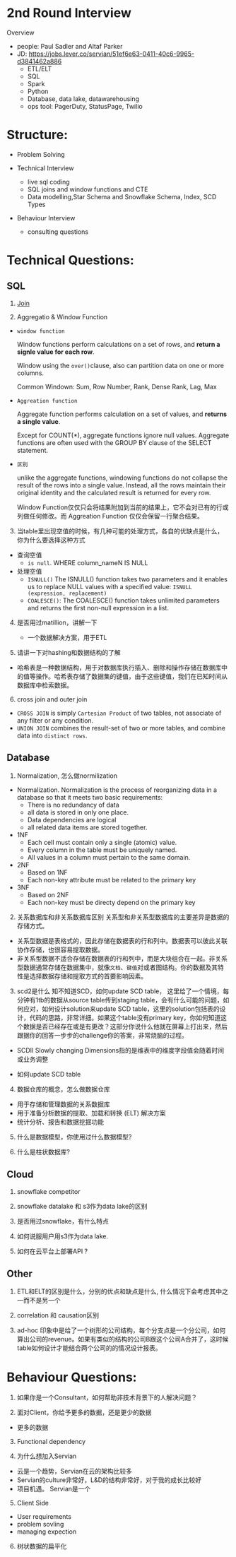 # 2nd Round Interview 
Overview
- people: Paul Sadler and Altaf Parker
- JD: https://jobs.lever.co/servian/51ef6e63-0411-40c6-9965-d3841462a886
    - ETL/ELT 
    - SQL 
    - Spark 
    - Python 
    - Database, data lake, datawarehousing 
    - ops tool: PagerDuty, StatusPage, Twilio

# Structure: 
- Problem Solving 
- Technical Interview 
    - live sql coding 
    - SQL joins and window functions and CTE
    - Data modelling,Star Schema and Snowflake Schema, Index, SCD Types

- Behaviour Interview 
    - consulting questions 

# Technical Questions:
## SQL
1. [Join](/sql%20-%20knowledge.md)

2. Aggregatio & Window Function
-   `window function`

    Window functions perform calculations on a set of rows, and **return a signle value for each row**.

    Window using the `over()`clause, also can partition data on one or more columns.

    Common Windown: Sum, Row Number, Rank, Dense Rank, Lag, Max

-   `Aggreation function`

    Aggregate function performs calculation on a set of values, and **returns a single value**. 
    
    Except for COUNT(*), aggregate functions ignore null values. Aggregate functions are often used with the GROUP BY clause of the SELECT statement.

-   `区别`

    unlike the aggregate functions, windowing functions do not collapse the result of the rows into a single value. Instead, all the rows maintain their original identity and the calculated result is returned for every row.
    
    Window Function仅仅只会将结果附加到当前的结果上，它不会对已有的行或列做任何修改。而 Aggreation Function 仅仅会保留一行聚合结果。

3. 当table里出现空值的时候，有几种可能的处理方式，各自的优缺点是什么，你为什么要选择这种方式
- 查询空值
    -  `is null`. WHERE column_nameN IS NULL
- 处理空值
    - `ISNULL()`  The ISNULL() function takes two parameters and it enables us to replace NULL values with a specified value: `ISNULL (expression, replacement)`
    - `COALESCE()`: The COALESCE() function takes unlimited parameters and returns the first non-null expression in a list.
 
4. 是否用过matillion，讲解一下
    - 一个数据解决方案，用于ETL

5. 请讲一下对hashing和数据结构的了解

- 哈希表是一种数据结构，用于对数据库执行插入、删除和操作存储在数据库中的值等操作。哈希表存储了数据集的键值，由于这些键值，我们在已知时间从数据库中检索数据。

6. cross join and outer join 
- `CROSS JOIN` is simply `Cartesian Product` of two tables, not associate of any filter or any condition.
- `UNION JOIN`  combines the result-set of two or more tables, and combine data into `distinct rows`.

## Database 
1. Normalization, 怎么做normilization
- Normalization. Normalization is the process of reorganizing data in a database so that it meets two basic requirements:
    - There is no redundancy of data
    - all data is stored in only one place.
    - Data dependencies are logical
    - all related data items are stored together.
- 1NF
    - Each cell must contain only a single (atomic) value.
    - Every column in the table must be uniquely named.
    - All values in a column must pertain to the same domain.
- 2NF
    - Based on 1NF
    - Each non-key attribute must be related to the primary key
- 3NF 
    - Based on 2NF
    - Each non-key must be directy depend on the primary key


2. 关系数据库和非关系数据库区别
关系型和非关系型数据库的主要差异是数据的存储方式。

- 关系型数据是表格式的，因此存储在数据表的行和列中。数据表可以彼此关联协作存储，也很容易提取数据。
- 非关系型数据不适合存储在数据表的行和列中，而是大块组合在一起。非关系型数据通常存储在数据集中，就像`文档`、`键值`对或者图结构。你的数据及其特性是选择数据存储和提取方式的首要影响因素。

3. scd2是什么
知不知道SCD，如何update SCD table， 这里给了一个情境，每分钟有1tb的数据从source table传到staging table，会有什么可能的问题，如何应对，如何设计solution来update SCD table，这里的solution包括表的设计，代码的思路，非常详细。如果这个table没有primary key，你如何知道这个数据是否已经存在或是有更改？这部分你说什么他就在屏幕上打出来，然后跟据你的回答一步步的challenge你的答案，非常烧脑的过程。

- SCDII 
Slowly changing Dimensions指的是维表中的维度字段值会随着时间或业务调整

- 如何update SCD table

4. 数据仓库的概念，怎么做数据仓库
- 用于存储和管理数据的关系数据库
- 用于准备分析数据的提取、加载和转换 (ELT) 解决方案
- 统计分析、报告和数据挖掘功能


5. 什么是数据模型，你使用过什么数据模型?

6. 什么是柱状数据库?

## Cloud 
1. snowflake competitor 

2. snowflake datalake 和 s3作为data lake的区别

3. 是否用过snowflake，有什么特点

4. 如何说服用户用s3作为data lake.

5. 如何在云平台上部署API ?


## Other
1. ETL和ELT的区别是什么，分别的优点和缺点是什么, 什么情况下会考虑其中之一而不是另一个

2. correlation 和 causation区别

3. ad-hoc
印象中是给了一个树形的公司结构，每个分支点是一个分公司，如何算出公司的revenue。如果有类似的结构的公司B跟这个公司A合并了，这时候table如何设计才能结合两个公司的的情况设计报表。


# Behaviour Questions:
1. 如果你是一个Consultant，如何帮助非技术背景下的人解决问题？

2. 面对Client，你给予更多的数据，还是更少的数据
- 更多的数据

3. Functional dependency 

4. 为什么想加入Servian
- 云是一个趋势，Servian在云的架构比较多
- Servian的culture非常好，L&D的结构非常好，对于我的成长比较好
- 项目机遇。 Servian是一个

5. Client Side 
- User requirements 
- problem sovling 
- managing expection 

6. 树状数据的扁平化